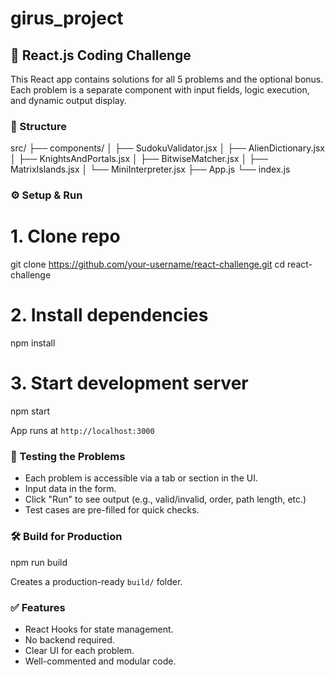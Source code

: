 # girus_project

## 🚀 React.js Coding Challenge

This React app contains solutions for all 5 problems and the optional bonus. Each problem is a separate component with input fields, logic execution, and dynamic output display.


### 📁 Structure

src/
├── components/
│   ├── SudokuValidator.jsx
│   ├── AlienDictionary.jsx
│   ├── KnightsAndPortals.jsx
│   ├── BitwiseMatcher.jsx
│   ├── MatrixIslands.jsx
│   └── MiniInterpreter.jsx
├── App.js
└── index.js

### ⚙️ Setup & Run

# 1. Clone repo
git clone https://github.com/your-username/react-challenge.git
cd react-challenge

# 2. Install dependencies
npm install

# 3. Start development server
npm start

App runs at `http://localhost:3000`


### 🧪 Testing the Problems

* Each problem is accessible via a tab or section in the UI.
* Input data in the form.
* Click "Run" to see output (e.g., valid/invalid, order, path length, etc.)
* Test cases are pre-filled for quick checks.


### 🛠 Build for Production

npm run build

Creates a production-ready `build/` folder.


### ✅ Features

* React Hooks for state management.
* No backend required.
* Clear UI for each problem.
* Well-commented and modular code.
